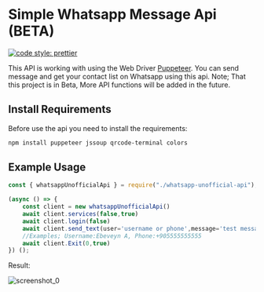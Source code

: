 # Simple Whatsapp Message Api (BETA)
[![code style: prettier](https://img.shields.io/badge/code_style-prettier-ff69b4.svg?style=flat-square)](https://github.com/prettier/prettier)

This API is working with using the Web Driver [Puppeteer](https://github.com/puppeteer/puppeteer). You can send message and get your contact list on Whatsapp using this api. Note; That this project is in Beta, More API functions will be added in the future.  

## Install Requirements
Before use the api you need to install the requirements:
```bash
npm install puppeteer jssoup qrcode-terminal colors
```

## Example Usage
```javascript
const { whatsappUnofficialApi } = require("./whatsapp-unofficial-api");

(async () => {
    const client = new whatsappUnofficialApi()
    await client.services(false,true)
    await client.login(false)
    await client.send_text(user='username or phone',message='test message',range=1)
    //Examples; Username:Ebeveyn A, Phone:+905555555555
    await client.Exit(0,true)
}) ();
```
Result:

![screenshot_0](https://user-images.githubusercontent.com/91368666/134770568-702edb66-233a-479f-a595-1c80f19635a5.PNG)

